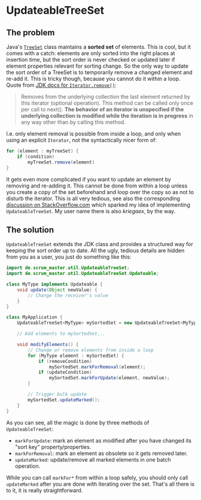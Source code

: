 UpdateableTreeSet
=================

The problem
-----------

Java's [`TreeSet`](http://docs.oracle.com/javase/7/docs/api/java/util/TreeSet.html) class maintains a __sorted set__
of elements. This is cool, but it comes with a catch: elements are only sorted into the right places at insertion time,
but the sort order is never checked or updated later if element properties relevant for sorting change. So the only way
to update the sort order of a TreeSet is to temporarily remove a changed element and re-add it. This is tricky though,
because you cannot do it within a loop. Quote from
[JDK docs for `Iterator.remove()`](http://docs.oracle.com/javase/7/docs/api/java/util/Iterator.html):

> Removes from the underlying collection the last element returned by this iterator (optional operation).
> This method can be called only once per call to next().
> __The behavior of an iterator is unspecified if the underlying collection is modified while the iteration is
> in progress__ in any way other than by calling this method.

I.e. only element removal is possible from inside a loop, and only when using an explicit `Iterator`, not the
syntactically nicer form of:

```java
for (element : myTreeSet) {
    if (condition)
        myTreeSet.remove(element)
}
``` 

It gets even more complicated if you want to update an element by removing and re-adding it. This cannot be done from
within a loop unless you create a copy of the set beforehand and loop over the copy so as not to disturb the iterator.
This is all very tedious, see also the corresponding
[discussion on StackOverflow.com](http://stackoverflow.com/questions/2579679/maintaining-treeset-sort-as-object-changes-value) which sparked my idea of
implementing `UpdateableTreeSet`. My user name there is also *kriegaex*, by the way.

The solution
------------

`UpdateableTreeSet` extends the JDK class and provides a structured way for keeping the sort order up to date. All the
ugly, tedious details are hidden from you as a user, you just do something like this:

```java
import de.scrum_master.util.UpdateableTreeSet;
import de.scrum_master.util.UpdateableTreeSet.Updateable;

class MyType implements Updateable {
    void update(Object newValue) {
        // Change the receiver's value
    }
}

class MyApplication {
    UpdateableTreeSet<MyType> mySortedSet = new UpdateableTreeSet<MyType>();

    // Add elements to mySortedSet...

    void modifyElements() {
        // Change or remove elements from inside a loop
        for (MyType element : mySortedSet) {
            if (removeCondition)
                mySortedSet.markForRemoval(element);
            if (updateCondition)
                mySortedSet.markForUpdate(element, newValue);
        }

        // Trigger bulk update
        mySortedSet.updateMarked();
    }
}
``` 

As you can see, all the magic is done by three methods of `UpdateableTreeSet`:
  * `markForUpdate`: mark an element as modified after you have changed its "sort key" property/properties.  
  * `markForRemoval`: mark an element as obsolete so it gets removed later.
  * `updateMarked`: update/remove all marked elements in one batch operation.

While you can call `markFor*` from within a loop safely, you should only call `updateMarked` after you are done with
iterating over the set. That's all there is to it, it is really straightforward.
